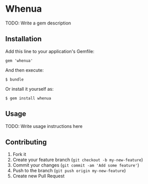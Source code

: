 # Whenua

TODO: Write a gem description

## Installation

Add this line to your application's Gemfile:

    gem 'whenua'

And then execute:

    $ bundle

Or install it yourself as:

    $ gem install whenua

## Usage

TODO: Write usage instructions here

## Contributing

1. Fork it
2. Create your feature branch (`git checkout -b my-new-feature`)
3. Commit your changes (`git commit -am 'Add some feature'`)
4. Push to the branch (`git push origin my-new-feature`)
5. Create new Pull Request
